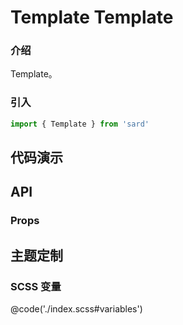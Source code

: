 # Template Template

### 介绍

Template。

### 引入

```ts
import { Template } from 'sard'
```

## 代码演示

## API

### Props

## 主题定制

### SCSS 变量

@code('./index.scss#variables')
